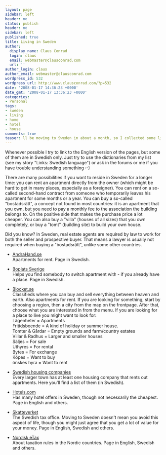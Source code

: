 ```yaml
---
layout: page
sidebar: left
header: no
status: publish
header: no
sidebar: left
published: true
title: Living in Sweden
author:
  display_name: Claus Conrad
  login: claus
  email: webmaster@clausconrad.com
  url: ''
author_login: claus
author_email: webmaster@clausconrad.com
wordpress_id: 532
wordpress_url: http://www.clausconrad.com/?p=532
date: '2008-01-17 14:36:23 +0000'
date_gmt: '2008-01-17 13:36:23 +0000'
categories:
- Personal
tags:
- sweden
- living
- home
- hotel
- house
comments: true
teaser: ll be moving to Sweden in about a month, so I collected some links which I’d like to share here. I hope there is something of interest to you, whether you are thinking of moving to Sweden or just need some help for your holiday!
---
```

Whenever possible I try to link to the English version of the pages, but some of them are in Swedish only. Just try to use the dictionaries from my list (see my story "Links: Swedish language") or ask in the forums or me if you have trouble understanding something :-)

There are many possibilities if you want to reside in Sweden for a longer time: you can rent an apartment directly from the owner (which might be hard to get in many places, especially as a foreigner). You can rent on a so-called second-hand contract from someone who temporarily leaves his apartment for some months or a year. You can buy a so-called "bostadsrätt", a concept not found in most countries: it is an apartment that you own, but you need to pay a monthly fee to the association the building belongs to. On the positive side that makes the purchase price a lot cheaper. You can also buy a "villa" (houses of all sizes) that you own completely, or buy a "tomt" (building site) to build your own house.

Did you know? In Sweden, real estate agents are required by law to work for both the seller and prospective buyer. That means a lawyer is usually not required when buying a "bostadsrätt", unlike some other countries.  

*   [AndraHand.se](http://andrahand.se/Apartment/)  
    Apartments for rent. Page in Swedish.

*   [Boplats Sverige](http://www.boplatssverige.se/)  
    Helps you find somebody to switch apartment with - if you already have a place. Page in Swedish.

*   [Blocket.se](http://www.blocket.se/)  
    Classifieds where you can buy and sell everything between heaven and earth. Also apartments for rent. If you are looking for something, start by choosing a region, then a city from the map on the frontpage. After that, choose what you are interested in from the menu. If you are looking for a place to live you might want to look for:  
    Lägenheter = Apartments  
    Fritidsboende = A kind of holiday or summer house.  
    Tomter & Gårdar = Empty grounds and farm/country estates  
    Villar & Radhus = Larger and smaller houses  
    Säljes = For sale  
    Uthyres = For rental  
    Bytes = For exchange  
    Köpes = Want to buy  
    önskes hyra = Want to rent

*   [Swedish housing companies](http://sv.wikipedia.org/wiki/Kategori:Svenska_fastighetsbolag)  
    Every larger town has at least one housing company that rents out apartments. Here you'll find a list of them (in Swedish).

*   [Hotels.com](http://deals.hotels.com/)  
    Has many hotel offers in Sweden, though not necessarily the cheapest. Page in English and others.

*   [Skatteverket](http://www.skatteverket.se/international/inenglish.4.3a2a542410ab40a421c80006827.html)  
    The Swedish tax office. Moving to Sweden doesn't mean you avoid this aspect of life, though you might just agree that you get a lot of value for your money. Page in English, Swedish and others.

*   [Nordisk eTax](http://www.nordisketax.net/)  
    About taxation rules in the Nordic countries. Page in English, Swedish and others.
